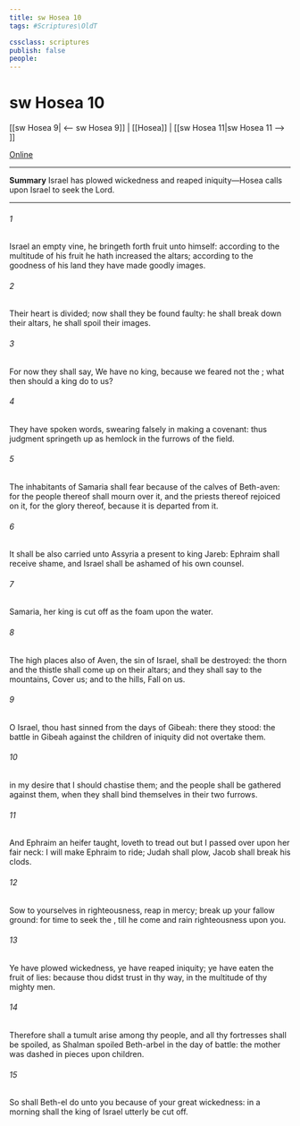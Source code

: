 ```yaml
---
title: sw Hosea 10
tags: #Scriptures\OldT

cssclass: scriptures
publish: false
people:
---
```


# sw Hosea 10
[[sw Hosea 9| <-- sw Hosea 9]] | [[Hosea]] | [[sw Hosea 11|sw Hosea 11 --> ]]

[Online](https://churchofjesuschrist.org/study/scriptures/ot/hosea/10?lang=eng)

---
__Summary__
Israel has plowed wickedness and reaped iniquity—Hosea calls upon Israel to seek the Lord.

---
###### 1 
Israel  an empty vine, he bringeth forth fruit unto himself: according to the multitude of his fruit he hath increased the altars; according to the goodness of his land they have made goodly images.

###### 2 
Their heart is divided; now shall they be found faulty: he shall break down their altars, he shall spoil their images.

###### 3 
For now they shall say, We have no king, because we feared not the ; what then should a king do to us?

###### 4 
They have spoken words, swearing falsely in making a covenant: thus judgment springeth up as hemlock in the furrows of the field.

###### 5 
The inhabitants of Samaria shall fear because of the calves of Beth-aven: for the people thereof shall mourn over it, and the priests thereof  rejoiced on it, for the glory thereof, because it is departed from it.

###### 6 
It shall be also carried unto Assyria  a present to king Jareb: Ephraim shall receive shame, and Israel shall be ashamed of his own counsel.

###### 7 
 Samaria, her king is cut off as the foam upon the water.

###### 8 
The high places also of Aven, the sin of Israel, shall be destroyed: the thorn and the thistle shall come up on their altars; and they shall say to the mountains, Cover us; and to the hills, Fall on us.

###### 9 
O Israel, thou hast sinned from the days of Gibeah: there they stood: the battle in Gibeah against the children of iniquity did not overtake them.

###### 10 
 in my desire that I should chastise them; and the people shall be gathered against them, when they shall bind themselves in their two furrows.

###### 11 
And Ephraim  an heifer  taught,  loveth to tread out  but I passed over upon her fair neck: I will make Ephraim to ride; Judah shall plow,  Jacob shall break his clods.

###### 12 
Sow to yourselves in righteousness, reap in mercy; break up your fallow ground: for  time to seek the , till he come and rain righteousness upon you.

###### 13 
Ye have plowed wickedness, ye have reaped iniquity; ye have eaten the fruit of lies: because thou didst trust in thy way, in the multitude of thy mighty men.

###### 14 
Therefore shall a tumult arise among thy people, and all thy fortresses shall be spoiled, as Shalman spoiled Beth-arbel in the day of battle: the mother was dashed in pieces upon  children.

###### 15 
So shall Beth-el do unto you because of your great wickedness: in a morning shall the king of Israel utterly be cut off.


